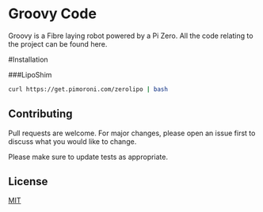 # Groovy Code

Groovy is a Fibre laying robot powered by a Pi Zero. All the code relating to the project can be found here.

#Installation 

###LipoShim
```bash
curl https://get.pimoroni.com/zerolipo | bash
```

## Contributing
Pull requests are welcome. For major changes, please open an issue first to discuss what you would like to change.

Please make sure to update tests as appropriate.

## License
[MIT](https://choosealicense.com/licenses/mit/)
